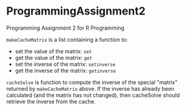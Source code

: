 ProgrammingAssignment2
======================

Programming Assignment 2 for R Programming


`makeCacheMatrix` is a list containing a function to:

* set the value of the matrix: `set`
* get the value of the matrix: `get`
* set the inverse of the matrix: `setinverse`
* get the inverse of the matrix: `getinverse`

`cacheSolve` is function to compute the inverse of the special "matrix" returned by `makeCacheMatrix` above. If the inverse has already been calculated (and the matrix has not changed), then cacheSolve should retrieve the inverse from the cache.
